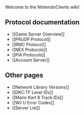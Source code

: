 Welcome to the NintendoClients wiki!
## Protocol documentation
* [[Game Server Overview]]
* [[PRUDP Protocol]]
* [[RMC Protocol]]
* [[NEX Protocols]]
* [[PIA Protocols]]
* [[Account Server]]

## Other pages
* [[Network Library Versions]]
* [[DKC:TF Level IDs]]
* [[Mario Kart 8 Track IDs]]
* [[Wii U Error Codes]]
* [[Server List]]